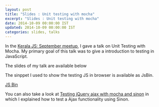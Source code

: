 ```yaml
---
layout: post
title: "Slides : Unit testing with mocha"
excerpt: "Slides : Unit testing with mocha"
date: 2014-10-09 00:00:00 IST
updated: 2014-10-09 00:00:00 IST
categories: slides, talks
---
```


In the [Kerala JS: September meetup](http://keralajs.org/2014/09/24/september-meetup), I gave a talk on Unit Testing with Mocha.
My primary goal of this talk was to give a introduction to testing in JavaScript.

The slides of my talk are available below

<script async class="speakerdeck-embed" data-id="b74aaa4027e50132ab91668b8ed88715" data-ratio="1.29456384323641" src="//speakerdeck.com/assets/embed.js"></script>

The sinppet I used to show the testing JS in browser is available as JsBin.

<a class="jsbin-embed" href="http://jsbin.com/veqop/7/embed?js,output">JS Bin</a><script src="http://static.jsbin.com/js/embed.js"></script>

You can also take a look at [Testing jQuery ajax with mocha and sinon](http://blog.revathskumar.com/2013/03/testing-jquery-ajax-with-mocha-and-sinon.html) in which I explained how to test a Ajax functionality using Sinon.
